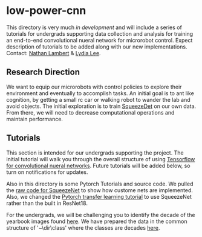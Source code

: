 # low-power-cnn

This directory is very much _in development_ and will include a series of tutorials for undergrads supporting data collection and analysis for training an end-to-end convolutional nueral network for microrobot control. Expect description of tutorials to be added along with our new implementations. Contact: [Nathan Lambert](mailto:nol@berkeley.edu) & [Lydia Lee](mailto:lydia.lee@berkeley.edu).

Research Direction
------------------
We want to equip our microrobots with control policies to explore their environment and eventually to accomplish tasks. An initial goal is to ant like cognition, by getting a small rc car or walking robot to wander the lab and avoid objects. The initial exploration is to train [SqueezeDet](https://arxiv.org/abs/1612.01051) on our own data. From there, we will need to decrease computational operations and maintain performance. 


Tutorials
---------
This section is intended for our undergrads supporting the project. The initial tutorial will walk you through the overall structure of using [Tensorflow for convolutional nueral networks](https://www.tensorflow.org/tutorials/layers). Future tutorials will be added below, so turn on notifications for updates.

Also in this directory is some Pytorch Tutorials and source code. We pulled the [raw code for SqueezeNet](https://github.com/pytorch/vision/blob/master/torchvision/models/squeezenet.py) to show how custome nets are implemented. Also, we changed the [Pytorch transfer learning tutorial](https://pytorch.org/tutorials/beginner/transfer_learning_tutorial.html) to use SqueezeNet rather than the built in ResNet18.

For the undergrads, we will be challenging you to identify the decade of the yearbook images found [here](http://people.eecs.berkeley.edu/~shiry/projects/yearbooks/yearbooks.html). We have prepared the data in the common structure of '~\dir\class' where the classes are decades [here](https://berkeley.box.com/s/boleml1o1ltu5rbfhbt3lbwn51hbce2p).
